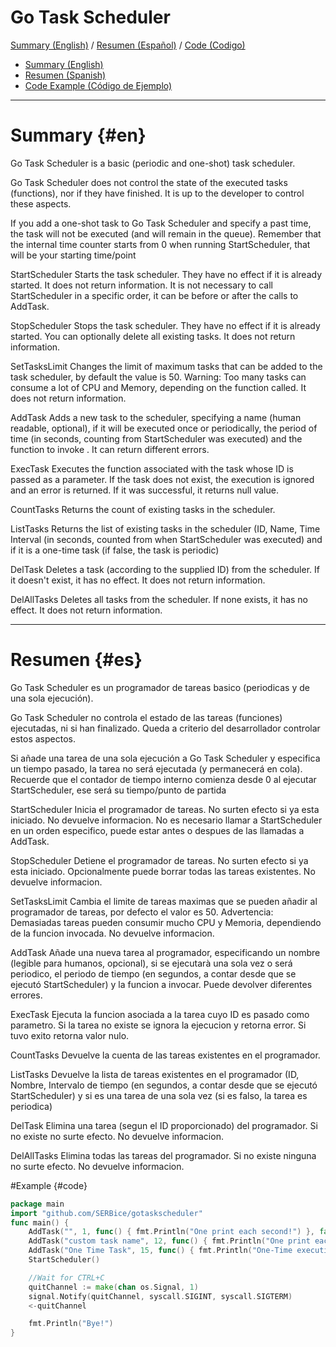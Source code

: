 # Go Task Scheduler

[Summary (English)](##EN) / [Resumen (Español)](##ES) / [Code (Codigo)](##CODE)

- [Summary (English)](#en)
- [Resumen (Spanish)](#es)
- [Code Example (Código de Ejemplo)](#code)

---

# Summary {#en}

Go Task Scheduler is a basic (periodic and one-shot) task scheduler.

Go Task Scheduler does not control the state of the executed tasks (functions), nor if they have finished. It is up to the developer to control these aspects.

If you add a one-shot task to Go Task Scheduler and specify a past time, the task will not be executed (and will remain in the queue). Remember that the internal time counter starts from 0 when running StartScheduler, that will be your starting time/point

StartScheduler Starts the task scheduler. They have no effect if it is already started. It does not return information. It is not necessary to call StartScheduler in a specific order, it can be before or after the calls to AddTask.

StopScheduler Stops the task scheduler. They have no effect if it is already started. You can optionally delete all existing tasks. It does not return information.

SetTasksLimit Changes the limit of maximum tasks that can be added to the task scheduler, by default the value is 50. Warning: Too many tasks can consume a lot of CPU and Memory, depending on the function called. It does not return information.

AddTask Adds a new task to the scheduler, specifying a name (human readable, optional), if it will be executed once or periodically, the period of time (in seconds, counting from StartScheduler was executed) and the function to invoke . It can return different errors.

ExecTask Executes the function associated with the task whose ID is passed as a parameter. If the task does not exist, the execution is ignored and an error is returned. If it was successful, it returns null value.

CountTasks Returns the count of existing tasks in the scheduler.

ListTasks Returns the list of existing tasks in the scheduler (ID, Name, Time Interval (in seconds, counted from when StartScheduler was executed) and if it is a one-time task (if false, the task is periodic)

DelTask ​​Deletes a task (according to the supplied ID) from the scheduler. If it doesn't exist, it has no effect. It does not return information.

DelAllTasks Deletes all tasks from the scheduler. If none exists, it has no effect. It does not return information.

---

# Resumen {#es}

Go Task Scheduler es un programador de tareas basico (periodicas y de una sola ejecución).

Go Task Scheduler no controla el estado de las tareas (funciones) ejecutadas, ni si han finalizado. Queda a criterio del desarrollador controlar estos aspectos.

Si añade una tarea de una sola ejecución a Go Task Scheduler y especifica un tiempo pasado, la tarea no será ejecutada (y permanecerá en cola). Recuerde que el contador de tiempo interno comienza desde 0 al ejecutar StartScheduler, ese será su tiempo/punto de partida

StartScheduler Inicia el programador de tareas. No surten efecto si ya esta iniciado. No devuelve informacion. No es necesario llamar a StartScheduler en un orden especifico, puede estar antes o despues de las llamadas a AddTask.

StopScheduler Detiene el programador de tareas. No surten efecto si ya esta iniciado. Opcionalmente puede borrar todas las tareas existentes. No devuelve informacion.

SetTasksLimit Cambia el limite de tareas maximas que se pueden añadir al programador de tareas, por defecto el valor es 50. Advertencia: Demasiadas tareas pueden consumir mucho CPU y Memoria, dependiendo de la funcion invocada. No devuelve informacion.

AddTask Añade una nueva tarea al programador, especificando un nombre (legible para humanos, opcional), si se ejecutarà una sola vez o será periodico, el periodo de tiempo (en segundos, a contar desde que se ejecutó StartScheduler) y la funcion a invocar. Puede devolver diferentes errores.

ExecTask Ejecuta la funcion asociada a la tarea cuyo ID es pasado como parametro. Si la tarea no existe se ignora la ejecucion y retorna error. Si tuvo exito retorna valor nulo.

CountTasks Devuelve la cuenta de las tareas existentes en el programador.

ListTasks Devuelve la lista de tareas existentes en el programador (ID, Nombre, Intervalo de tiempo (en segundos, a contar desde que se ejecutó StartScheduler) y si es una tarea de una sola vez (si es falso, la tarea es periodica)

DelTask Elimina una tarea (segun el ID proporcionado) del programador. Si no existe no surte efecto. No devuelve informacion.

DelAllTasks Elimina todas las tareas del programador. Si no existe ninguna no surte efecto. No devuelve informacion.

#Example {#code}

```go
package main
import "github.com/SERBice/gotaskscheduler"
func main() {
	AddTask("", 1, func() { fmt.Println("One print each second!") }, false)
	AddTask("custom task name", 12, func() { fmt.Println("One print each 12 seconds!") }, false)
	AddTask("One Time Task", 15, func() { fmt.Println("One-Time execution at 15 seconds") }, true)
	StartScheduler()

	//Wait for CTRL+C
	quitChannel := make(chan os.Signal, 1)
	signal.Notify(quitChannel, syscall.SIGINT, syscall.SIGTERM)
	<-quitChannel

	fmt.Println("Bye!")
}
```
